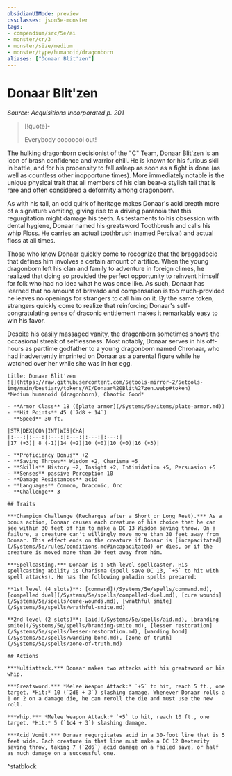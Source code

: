 ```yaml
---
obsidianUIMode: preview
cssclasses: json5e-monster
tags:
- compendium/src/5e/ai
- monster/cr/3
- monster/size/medium
- monster/type/humanoid/dragonborn
aliases: ["Donaar Blit'zen"]
---
```

# Donaar Blit'zen
*Source: Acquisitions Incorporated p. 201*  

> [!quote]-  
> 
> Everybody cooooool out!

The hulking dragonborn decisionist of the "C" Team, Donaar Blit'zen is an icon of brash confidence and warrior chill. He is known for his furious skill in battle, and for his propensity to fall asleep as soon as a fight is done (as well as countless other inopportune times). More immediately notable is the unique physical trait that all members of his clan bear-a stylish tail that is rare and often considered a deformity among dragonborn.

As with his tail, an odd quirk of heritage makes Donaar's acid breath more of a signature vomiting, giving rise to a driving paranoia that this regurgitation might damage his teeth. As testaments to his obsession with dental hygiene, Donaar named his greatsword Toothbrush and calls his whip Floss. He carries an actual toothbrush (named Percival) and actual floss at all times.

Those who know Donaar quickly come to recognize that the braggadocio that defines him involves a certain amount of artifice. When the young dragonborn left his clan and family to adventure in foreign climes, he realized that doing so provided the perfect opportunity to reinvent himself for folk who had no idea what he was once like. As such, Donaar has learned that no amount of bravado and compensation is too much-provided he leaves no openings for strangers to call him on it. By the same token, strangers quickly come to realize that reinforcing Donaar's self-congratulating sense of draconic entitlement makes it remarkably easy to win his favor.

Despite his easily massaged vanity, the dragonborn sometimes shows the occasional streak of selflessness. Most notably, Donaar serves in his off-hours as parttime godfather to a young dragonborn named Chronaar, who had inadvertently imprinted on Donaar as a parental figure while he watched over her while she was in her egg.

```ad-statblock
title: Donaar Blit'zen
![](https://raw.githubusercontent.com/5etools-mirror-2/5etools-img/main/bestiary/tokens/AI/Donaar%20Blit%27zen.webp#token)
*Medium humanoid (dragonborn), Chaotic Good*

- **Armor Class** 18 ([plate armor](/Systems/5e/items/plate-armor.md))
- **Hit Points** 45 (`7d8 + 14`)
- **Speed** 30 ft.

|STR|DEX|CON|INT|WIS|CHA|
|:---:|:---:|:---:|:---:|:---:|:---:|
|17 (+3)| 8 (-1)|14 (+2)|10 (+0)|10 (+0)|16 (+3)|

- **Proficiency Bonus** +2
- **Saving Throws** Wisdom +2, Charisma +5
- **Skills** History +2, Insight +2, Intimidation +5, Persuasion +5
- **Senses** passive Perception 10
- **Damage Resistances** acid
- **Languages** Common, Draconic, Orc
- **Challenge** 3

## Traits

***Champion Challenge (Recharges after a Short or Long Rest).*** As a bonus action, Donaar causes each creature of his choice that he can see within 30 feet of him to make a DC 13 Wisdom saving throw. On a failure, a creature can't willingly move more than 30 feet away from Donaar. This effect ends on the creature if Donaar is [incapacitated](/Systems/5e/rules/conditions.md#incapacitated) or dies, or if the creature is moved more than 30 feet away from him.

***Spellcasting.*** Donaar is a 5th-level spellcaster. His spellcasting ability is Charisma (spell save DC 13, `+5` to hit with spell attacks). He has the following paladin spells prepared:

**1st level (4 slots)**: [command](/Systems/5e/spells/command.md), [compelled duel](/Systems/5e/spells/compelled-duel.md), [cure wounds](/Systems/5e/spells/cure-wounds.md), [wrathful smite](/Systems/5e/spells/wrathful-smite.md)

**2nd level (2 slots)**: [aid](/Systems/5e/spells/aid.md), [branding smite](/Systems/5e/spells/branding-smite.md), [lesser restoration](/Systems/5e/spells/lesser-restoration.md), [warding bond](/Systems/5e/spells/warding-bond.md), [zone of truth](/Systems/5e/spells/zone-of-truth.md)

## Actions

***Multiattack.*** Donaar makes two attacks with his greatsword or his whip.

***Greatsword.*** *Melee Weapon Attack:* `+5` to hit, reach 5 ft., one target. *Hit:* 10 (`2d6 + 3`) slashing damage. Whenever Donaar rolls a 1 or 2 on a damage die, he can reroll the die and must use the new roll.

***Whip.*** *Melee Weapon Attack:* `+5` to hit, reach 10 ft., one target. *Hit:* 5 (`1d4 + 3`) slashing damage.

***Acid Vomit.*** Donaar regurgitates acid in a 30-foot line that is 5 feet wide. Each creature in that line must make a DC 12 Dexterity saving throw, taking 7 (`2d6`) acid damage on a failed save, or half as much damage on a successful one.
```
^statblock